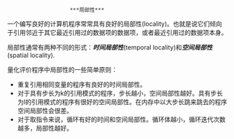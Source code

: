 						***局部性***



一个编写良好的计算机程序常常具有良好的局部性(locality)。也就是说它们倾向于引用邻近于其它最近引用过的数据项的数据项，或者最近引用过的数据项本身。



局部性通常有两种不同的形式：***时间局部性***(temporal locality)和***空间局部性***(spatial locality).



量化评价程序中局部性的一些简单原则：

- 重复引用相同变量的程序有良好的时间局部性。
- 对于具有步长为k的引用模式的程序，步长越小，空间局部性越好。具有步长为l的引用模式的程序有很好的空间局部性。在内存中以大步长跳来跳去的程序空间局部性会很差。
- 对于取指令来说，循环有好的时间和空间局部性。循环体越小，循环迭代次数越多，局部性越好。

